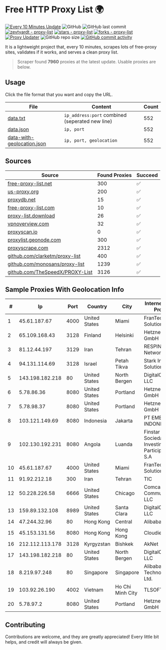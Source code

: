 
# Free HTTP Proxy List 🌍

[![Every 10 Minutes Update](https://github.com/mertguvencli/http-proxy-list/actions/workflows/main.yml/badge.svg?branch=main)](https://github.com/mertguvencli/http-proxy-list/actions/workflows/main.yml)
![GitHub](https://img.shields.io/github/license/mertguvencli/http-proxy-list)
![GitHub last commit](https://img.shields.io/github/last-commit/mertguvencli/http-proxy-list)
[![zevtyardt - proxy-list](https://img.shields.io/static/v1?label=zevtyardt&message=proxy-list&color=blue&logo=github)](https://github.com/zevtyardt/proxy-list "Go to GitHub repo")
[![stars - proxy-list](https://img.shields.io/github/stars/zevtyardt/proxy-list?style=social)](https://github.com/zevtyardt/proxy-list)
[![forks - proxy-list](https://img.shields.io/github/forks/zevtyardt/proxy-list?style=social)](https://github.com/zevtyardt/proxy-list)
[![Proxy Updater](https://github.com/zevtyardt/proxy-list/workflows/Proxy%20Updater/badge.svg)](https://github.com/zevtyardt/proxy-list/actions?query=workflow:"Proxy+Updater")
![GitHub repo size](https://img.shields.io/github/repo-size/zevtyardt/proxy-list)
[![GitHub commit activity](https://img.shields.io/github/commit-activity/m/zevtyardt/proxy-list?logo=commits)](https://github.com/zevtyardt/proxy-list/commits/main)

It is a lightweight project that, every 10 minutes, scrapes lots of free-proxy sites, validates if it works, and serves a clean proxy list.

> Scraper found **7960** proxies at the latest update. Usable proxies are below.

## Usage

Click the file format that you want and copy the URL.

|File|Content|Count|
|----|-------|-----|
|[data.txt](https://raw.githubusercontent.com/mertguvencli/http-proxy-list/main/proxy-list/data.txt)|`ip_address:port` combined (seperated new line)|552|
|[data.json](https://raw.githubusercontent.com/mertguvencli/http-proxy-list/main/proxy-list/data.json)|`ip, port`|552|
|[data-with-geolocation.json](https://raw.githubusercontent.com/mertguvencli/http-proxy-list/main/proxy-list/data-with-geolocation.json)|`ip, port, geolocation`|552|

## Sources

|Source|Found Proxies|Succeed|
|------|-------------|-------|
|[free-proxy-list.net](https://free-proxy-list.net)|300|✅|
|[us-proxy.org](https://www.us-proxy.org)|200|✅|
|[proxydb.net](http://proxydb.net)|15|✅|
|[free-proxy-list.com](https://free-proxy-list.com/?page=&port=&type%5B%5D=http&type%5B%5D=https&up_time=0&search=Search)|10|✅|
|[proxy-list.download](https://www.proxy-list.download/HTTP)|26|✅|
|[vpnoverview.com](https://vpnoverview.com/privacy/anonymous-browsing/free-proxy-servers)|32|✅|
|[proxyscan.io](https://www.proxyscan.io)|0|✅|
|[proxylist.geonode.com](https://proxylist.geonode.com/api/proxy-list?limit=300&page=1&sort_by=lastChecked&sort_type=desc&protocols=http,https)|300|✅|
|[proxyscrape.com](https://api.proxyscrape.com/v2/?request=displayproxies&protocol=http&timeout=10000&country=all&ssl=all&anonymity=all)|2312|✅|
|[github.com/clarketm/proxy-list](https://raw.githubusercontent.com/clarketm/proxy-list/master/proxy-list-raw.txt)|400|✅|
|[github.com/monosans/proxy-list](https://raw.githubusercontent.com/monosans/proxy-list/main/proxies/http.txt)|1239|✅|
|[github.com/TheSpeedX/PROXY-List](https://raw.githubusercontent.com/TheSpeedX/PROXY-List/master/http.txt)|3126|✅|


## Sample Proxies With Geolocation Info

|#|Ip|Port|Country|City|Internet Service Provider|
|-|--|----|-------|----|-------------------------|
|1|45.61.187.67|4000|United States|Miami|FranTech Solutions|
|2|65.109.168.43|3128|Finland|Helsinki|Hetzner Online GmbH|
|3|81.12.44.197|3129|Iran|Tehran|RESPINA Networks|
|4|94.131.114.69|3128|Israel|Petah Tikva|Stark Industries Solutions LTD|
|5|143.198.182.218|80|United States|North Bergen|DigitalOcean, LLC|
|6|5.78.86.36|8080|United States|Portland|Hetzner Online GmbH|
|7|5.78.98.37|8080|United States|Portland|Hetzner Online GmbH|
|8|103.121.149.69|8080|Indonesia|Jakarta|PT EMERIO INDONESIA|
|9|102.130.192.231|8080|Angola|Luanda|Finstar - Sociedade de Investimento e Participacoes S.A|
|10|45.61.187.67|4000|United States|Miami|FranTech Solutions|
|11|91.92.212.18|300|Iran|Tehran|TIC|
|12|50.228.226.58|6666|United States|Chicago|Comcast Cable Communications, LLC|
|13|159.89.132.108|8989|United States|Santa Clara|DigitalOcean, LLC|
|14|47.244.32.96|80|Hong Kong|Central|Alibaba.com LLC|
|15|45.153.131.56|8080|Hong Kong|Hong Kong|Cloudie Limited|
|16|212.112.113.178|3128|Kyrgyzstan|Bishkek|AkNet|
|17|143.198.182.218|80|United States|North Bergen|DigitalOcean, LLC|
|18|8.219.97.248|80|Singapore|Singapore|Alibaba (US) Technology Co., Ltd.|
|19|103.92.26.190|4002|Vietnam|Ho Chi Minh City|TLSOFT|
|20|5.78.97.2|8080|United States|Portland|Hetzner Online GmbH|



## Contributing

Contributions are welcome, and they are greatly appreciated! Every
little bit helps, and credit will always be given.

